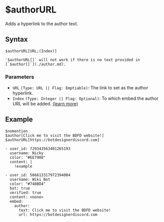 # $authorURL
Adds a hyperlink to the author text.

## Syntax
```
$authorURL[URL;(Index)]
```

```admonish failure
`$authorURL[]` will not work if there is no text provided in [`$author[]`](./author.md).
```

### Parameters
- `URL` `(Type: URL || Flag: Emptiable)`: The link to set as the author hyperlink.
- `Index` `(Type: Integer || Flag: Optional)`: To which embed the author URL will be added. [(learn more)](../resources/embedIndexes.md)

## Example
```
$nomention
$author[Click me to visit the BDFD website!]
$authorURL[https://botdesignerdiscord.com]
```
``` discord yaml
- user_id: 729343563401265193
  username: Nicky
  color: "#EE7908"
  content: |
    !example

- user_id: 566613317972394004
  username: Wiki Bot
  color: "#748BD4"
  bot: true
  verified: true
  content: <none>
  embed:
    author:
      text: Click me to visit the BDFD website!
      url: https://botdesignerdiscord.com
```
